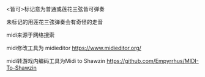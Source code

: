 <皆可>标记意为普通或莲花三弦皆可弹奏

未标记的用莲花三弦弹奏会有奇怪的走音

midi来源于网络搜索 

midi修改工具为 midieditor https://www.midieditor.org/

midi转游戏内编码工具为Midi to Shawzin https://github.com/Empyrrhus/MIDI-To-Shawzin
